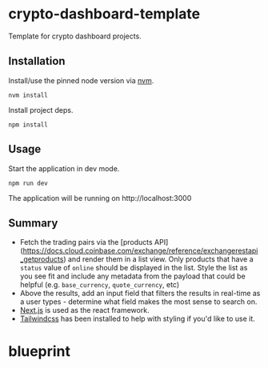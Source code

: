 # crypto-dashboard-template

Template for crypto dashboard projects.

## Installation

Install/use the pinned node version via [nvm](https://github.com/nvm-sh/nvm).

```
nvm install
```

Install project deps.

```
npm install
```

## Usage

Start the application in dev mode.

```
npm run dev
```

The application will be running on http://localhost:3000

## Summary

- Fetch the trading pairs via the [products API]
  (https://docs.cloud.coinbase.com/exchange/reference/exchangerestapi_getproducts)
  and render them in a list view. Only products that have a `status` value of
  `online` should be displayed in the list. Style the list as you see fit and
  include any metadata from the payload that could be helpful
  (e.g. `base_currency`, `quote_currency`, etc)
- Above the results, add an input field that filters the results in real-time
  as a user types - determine what field makes the most sense to search on.
- [Next.js](https://nextjs.org/) is used as the react framework.
- [Tailwindcss](https://tailwindcss.com/) has been installed to help with
  styling if you'd like to use it.
# blueprint
